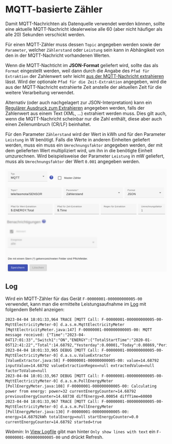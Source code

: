 # MQTT-basierte Zähler

Damit MQTT-Nachrichten als Datenquelle verwendet werden können, sollte eine aktuelle MQTT-Nachricht idealerweise alle 60 (aber nicht häufiger als alle 20) Sekunden verschickt werden.

Für einen MQTT-Zähler muss dessen `Topic` angegeben werden sowie der `Parameter`, welcher `Zählerstand` oder `Leistung` sein kann in Abhängikeit von den in der MQTT-Nachricht vorhandenen Werten.

Wenn die MQTT-Nachticht im **JSON-Format** geliefert wird, sollte das als `Format` eingestellt werden, weil dann durch die Angabe des `Pfad für Extraktion` der Zahlenwert sehr leicht [aus der MQTT-Nachricht extrahieren](ValueExtraction_DE.md) lässt. Wird der optionale `Pfad für die Zeit-Extraktion` angegeben, wird die aus der MQTT-Nachricht extrahierte Zeit anstelle der aktuellen Zeit für die weitere Verarbeitung verwendet.

Alternativ (oder auch nachgelagert zur JSON-Interpretation) kann ein [Regulärer Ausdruck zum Extrahieren](ValueExtraction_DE.md) angegeben werden, falls der Zahlenwert aus einem Text (XML, ...) extrahiert werden muss. Dies gilt auch, wenn die MQTT-Nachricht scheinbar nur die Zahl enthält, diese aber auch einen Zeilenumbruch (CR/LF) beinhaltet.

Für den Parameter `Zählerstand` wird der Wert in kWh und für den Parameter `Leistung` in W benötigt. Falls die Werte in anderen Einheiten geliefert werden, muss ein muss ein `Umrechnungsfaktor` angegeben werden, der mit dem gelieferten Wert multipliziert wird, um ihn in die benötigte Einheit umzurechnen. Wird beispielsweise der Parameter `Leistung` in mW geliefert, muss als `Umrechnungsfaktor` der Wert `0.001` angegeben werden.

![MQTT-basierter Zähler](../pics/fe/MqttMeter_DE.png)

## Log
Wird ein MQTT-Zähler für das Gerät `F-00000001-000000000005-00` verwendet, kann man die ermittelte Leistungsaufnahme im [Log](Logging_DE.md) mit folgendem Befehl anzeigen:

```console
2023-04-04 18:01:33,964 TRACE [MQTT Call: F-00000001-000000000005-00-MqttElectricityMeter-0] d.a.s.m.MqttElectricityMeter [MqttElectricityMeter.java:147] F-00000001-000000000005-00: MQTT message received: {"Time":"2023-04-04T17:01:33","Switch1":"ON","ENERGY":{"TotalStartTime":"2020-01-05T12:41:22","Total":14.68792,"Yesterday":0.00001,"Today":0.00869,"Period":1,"Power":32,"ApparentPower":35,"ReactivePower":16,"Factor":0.89,"Voltage":238,"Current":0.148}}
2023-04-04 18:01:33,965 DEBUG [MQTT Call: F-00000001-000000000005-00-MqttElectricityMeter-0] d.a.s.u.ValueExtractor [ValueExtractor.java:58] F-00000001-000000000005-00: value=14.68792 inputValue=14.68792 valueExtractionRegex=null extractedValue=null factorToValue=null
2023-04-04 18:01:33,967 DEBUG [MQTT Call: F-00000001-000000000005-00-MqttElectricityMeter-0] d.a.s.m.PollEnergyMeter [PollEnergyMeter.java:108] F-00000001-000000000005-00: Calculating power from energy: power=32 currentEnergyCounter=14.68792 previousEnergyCounter=14.68738 diffEnergy=0.00054 diffTime=60000
2023-04-04 18:01:33,967 TRACE [MQTT Call: F-00000001-000000000005-00-MqttElectricityMeter-0] d.a.s.m.PollEnergyMeter [PollEnergyMeter.java:130] F-00000001-000000000005-00: energy=14.68792kWh totalEnergy=null startEnergyCounter=0.0 currentEnergyCounter=14.68792 started=true
```

*Webmin*: In [View Logfile](Logging_DE.md#user-content-webmin-logs) gibt man hinter `Only show lines with text` ein `F-00000001-000000000005-00` und drückt Refresh.
